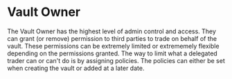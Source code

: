 # Vault Owner

The Vault Owner has the highest level of admin control and access. They can grant (or remove) permission to third parties to trade on behalf of the vault. These permissions can be extremely limited or extrememely flexible depending on the permissions granted. The way to limit what a delegated trader can or can't do is by assigning policies. The policies can either be set when creating the vault or added at a later date.
